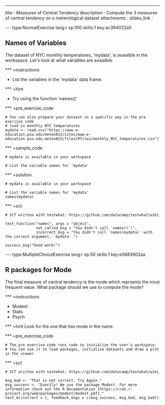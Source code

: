 ---
title       : Measures of Central Tendency
description : Compute the 3 measures of central tendency on a meterological dataset
attachments :
  slides_link : 

--- type:NormalExercise lang:r xp:100 skills:1 key:ac394022a0
## Names of Variables
The dataset of NYC monthly temperatures, 'mydata', is avaialble in the workspace. Let's look at what variables are avaialble. 

*** =instructions
- List the variables in the 'mydata' data frame.

*** =hint
- Try using the function 'names()'

*** =pre_exercise_code
```{r}
# You can also prepare your dataset in a specific way in the pre exercise code
# load in monthly NYC temperatures 
mydata <- read.csv("https://www.e-education.psu.edu/meteo815/sites/www.e-education.psu.edu.meteo815/files/Rfiles/monthly_NYC_temperatures.csv")

```

*** =sample_code
```{r}
# mydata is available in your workspace

# List the variable names for 'mydata'

```

*** =solution
```{r}
# mydata is available in your workspace

# List the variable names for 'mydata'
names(mydata)

```

*** =sct
```{r}
# SCT written with testwhat: https://github.com/datacamp/testwhat/wiki

test_function("names", args = "object",
              not_called_msg = "You didn't call `names()`!",
              incorrect_msg = "You didn't call `names(mydata)` with the correct argument, `mydata`.")

success_msg("Good work!")
```

--- type:MultipleChoiceExercise lang:r xp:50 skills:1 key:e0883902aa
## R packages for Mode

The final measure of central tendency is the mode which reprsents the most frequent value. What package should we use to compute the mode?

*** =instructions
- Modest
- Stats
- Psych

*** =hint
Look for the one that has mode in the name. 

*** =pre_exercise_code
```{r}
# The pre exercise code runs code to initialize the user's workspace.
# You can use it to load packages, initialize datasets and draw a plot in the viewer

```

*** =sct
```{r}
# SCT written with testwhat: https://github.com/datacamp/testwhat/wiki

msg_bad <- "That is not correct. Try Again."
msg_success <- "Exactly! We use the package Modest. For more information check out the R Documentation [https://cran.r-project.org/web/packages/modest/modest.pdf]."
test_mc(correct = 1, feedback_msgs = c(msg_success, msg_bad, msg_bad))
```

